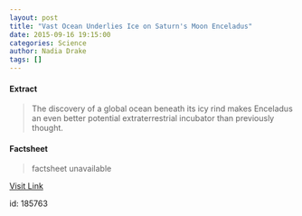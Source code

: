 ```yaml
---
layout: post
title: "Vast Ocean Underlies Ice on Saturn's Moon Enceladus"
date: 2015-09-16 19:15:00
categories: Science
author: Nadia Drake
tags: []
---
```



#### Extract
>The discovery of a global ocean beneath its icy rind makes Enceladus an even better potential extraterrestrial incubator than previously thought.

#### Factsheet
>factsheet unavailable

[Visit Link](http://news.nationalgeographic.com/2015/09/150916-enceladus-global-ocean-search-for-extraterrestrial-life/)

id:  185763
